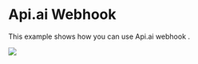 # Api.ai Webhook

This example shows how you can use Api.ai webhook .

<a href="https://heroku.com/deploy" target="_blank"><img src="https://www.herokucdn.com/deploy/button.svg"></a>
